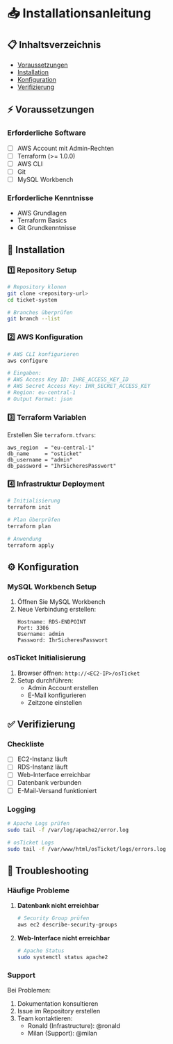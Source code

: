# 📥 Installationsanleitung

## 📋 Inhaltsverzeichnis
- [Voraussetzungen](#voraussetzungen)
- [Installation](#installation)
- [Konfiguration](#konfiguration)
- [Verifizierung](#verifizierung)

## ⚡ Voraussetzungen
### Erforderliche Software
- [ ] AWS Account mit Admin-Rechten
- [ ] Terraform (>= 1.0.0)
- [ ] AWS CLI
- [ ] Git
- [ ] MySQL Workbench

### Erforderliche Kenntnisse
- AWS Grundlagen
- Terraform Basics
- Git Grundkenntnisse

## 🔧 Installation

### 1️⃣ Repository Setup
```bash
# Repository klonen
git clone <repository-url>
cd ticket-system

# Branches überprüfen
git branch --list
```

### 2️⃣ AWS Konfiguration
```bash
# AWS CLI konfigurieren
aws configure

# Eingaben:
# AWS Access Key ID: IHRE_ACCESS_KEY_ID
# AWS Secret Access Key: IHR_SECRET_ACCESS_KEY
# Region: eu-central-1
# Output Format: json
```

### 3️⃣ Terraform Variablen
Erstellen Sie `terraform.tfvars`:
```hcl
aws_region  = "eu-central-1"
db_name     = "osticket"
db_username = "admin"
db_password = "IhrSicheresPasswort"
```

### 4️⃣ Infrastruktur Deployment
```bash
# Initialisierung
terraform init

# Plan überprüfen
terraform plan

# Anwendung
terraform apply
```

## ⚙️ Konfiguration

### MySQL Workbench Setup
1. Öffnen Sie MySQL Workbench
2. Neue Verbindung erstellen:
   ```
   Hostname: RDS-ENDPOINT
   Port: 3306
   Username: admin
   Password: IhrSicheresPasswort
   ```

### osTicket Initialisierung
1. Browser öffnen: `http://<EC2-IP>/osTicket`
2. Setup durchführen:
    - Admin Account erstellen
    - E-Mail konfigurieren
    - Zeitzone einstellen

## ✅ Verifizierung

### Checkliste
- [ ] EC2-Instanz läuft
- [ ] RDS-Instanz läuft
- [ ] Web-Interface erreichbar
- [ ] Datenbank verbunden
- [ ] E-Mail-Versand funktioniert

### Logging
```bash
# Apache Logs prüfen
sudo tail -f /var/log/apache2/error.log

# osTicket Logs
sudo tail -f /var/www/html/osTicket/logs/errors.log
```

## 🛟 Troubleshooting

### Häufige Probleme
1. **Datenbank nicht erreichbar**
   ```bash
   # Security Group prüfen
   aws ec2 describe-security-groups
   ```

2. **Web-Interface nicht erreichbar**
   ```bash
   # Apache Status
   sudo systemctl status apache2
   ```

### Support
Bei Problemen:
1. Dokumentation konsultieren
2. Issue im Repository erstellen
3. Team kontaktieren:
    - Ronald (Infrastructure): @ronald
    - Milan (Support): @milan